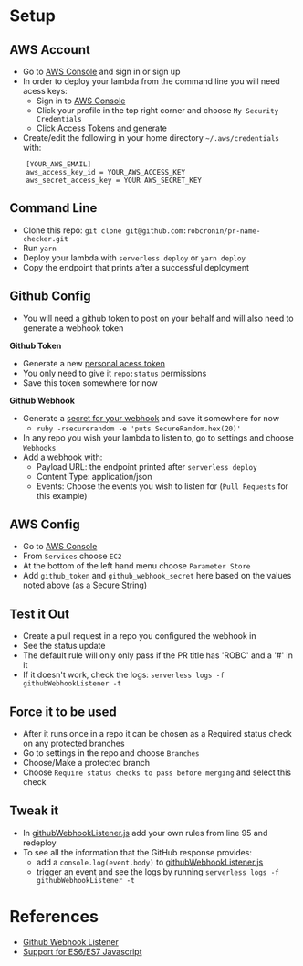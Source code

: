 


# Setup

## AWS Account

- Go to [AWS Console](https://aws.amazon.com/console/) and sign in or sign up
- In order to deploy your lambda from the command line you will need acess keys:
  - Sign in to [AWS Console](https://aws.amazon.com/console/)
  - Click your profile in the top right corner and choose `My Security Credentials`
  - Click Access Tokens and generate
- Create/edit the following in your home directory `~/.aws/credentials` with:
```
    [YOUR_AWS_EMAIL]
    aws_access_key_id = YOUR_AWS_ACCESS_KEY
    aws_secret_access_key = YOUR AWS_SECRET_KEY
```


## Command Line

- Clone this repo: `git clone git@github.com:robcronin/pr-name-checker.git`
- Run `yarn`
- Deploy your lambda with `serverless deploy` or `yarn deploy`
- Copy the endpoint that prints after a successful deployment

## Github Config

- You will need a github token to post on your behalf and will also need to generate a webhook token 

**Github Token**

- Generate a new [personal acess token](https://github.com/settings/tokens)
- You only need to give it `repo:status` permissions
- Save this token somewhere for now

**Github Webhook**

- Generate a [secret for your webhook](https://developer.github.com/webhooks/securing/) and save it somewhere for now
  - `ruby -rsecurerandom -e 'puts SecureRandom.hex(20)'`
- In any repo you wish your lambda to listen to, go to settings and choose `Webhooks`
- Add a webhook with:
  - Payload URL: the endpoint printed after `serverless deploy`
  - Content Type: application/json
  - Events: Choose the events you wish to listen for (`Pull Requests` for this example)


## AWS Config

- Go to [AWS Console](https://aws.amazon.com/console/)
- From `Services` choose `EC2`
- At the bottom of the left hand menu choose `Parameter Store`
- Add `github_token` and `github_webhook_secret` here based on the values noted above (as a Secure String)


## Test it Out

- Create a pull request in a repo you configured the webhook in
- See the status update
- The default rule will only only pass if the PR title has 'ROBC' and a '#' in it
- If it doesn't work, check the logs: `serverless logs -f githubWebhookListener -t`

## Force it to be used

- After it runs once in a repo it can be chosen as a Required status check on any protected branches
- Go to settings in the repo and choose `Branches`
- Choose/Make a protected branch
- Choose `Require status checks to pass before merging` and select this check


## Tweak it

- In [githubWebhookListener.js](./pull-request/functions/githubWebhookListener.js#95) add your own rules from line 95 and redeploy
- To see all the information that the GitHub response provides:
  - add a `console.log(event.body)` to [githubWebhookListener.js](./pull-request/functions/githubWebhookListener.js)
  - trigger an event and see the logs by running `serverless logs -f githubWebhookListener -t`


# References

- [Github Webhook Listener](https://github.com/serverless/examples/tree/master/aws-node-github-webhook-listener)
- [Support for ES6/ES7 Javascript](https://serverless-stack.com/chapters/add-support-for-es6-es7-javascript.html)
